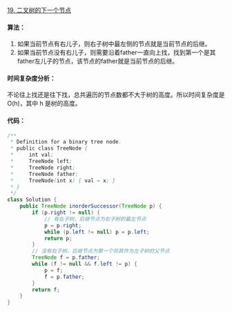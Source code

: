 [19. 二叉树的下一个节点](https://www.acwing.com/problem/content/31/)

#### 算法：

1. 如果当前节点有右儿子，则右子树中最左侧的节点就是当前节点的后继。
2. 如果当前节点没有右儿子，则需要沿着father一直向上找，找到第一个是其father左儿子的节点，该节点的father就是当前节点的后继。

#### 时间复杂度分析：

不论往上找还是往下找，总共遍历的节点数都不大于树的高度。所以时间复杂度是 O(h)，其中 h 是树的高度。

#### 代码：

```java
/**
 * Definition for a binary tree node.
 * public class TreeNode {
 *     int val;
 *     TreeNode left;
 *     TreeNode right;
 *     TreeNode father;
 *     TreeNode(int x) { val = x; }
 * }
 */
class Solution {
    public TreeNode inorderSuccessor(TreeNode p) {
        if (p.right != null) {
            // 有右子树，后继节点为右子树的最左节点
            p = p.right;
            while (p.left != null) p = p.left;
            return p;
        }
        // 没有右子树，后继节点为第一个将其作为左子树的父节点
        TreeNode f = p.father;
        while (f != null && f.left != p) {
            p = f;
            f = p.father;
        }
        return f;
    }
}
```

